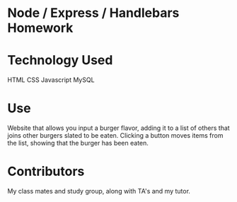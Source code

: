 # Node / Express / Handlebars Homework
# Technology Used
HTML
CSS
Javascript
MySQL
# Use
Website that allows you input a burger flavor, adding it to a list of others that joins other burgers slated to be eaten. Clicking a button moves items from the list, showing that the burger has been eaten. 
# Contributors
My class mates and study group, along with TA's and my tutor. 
